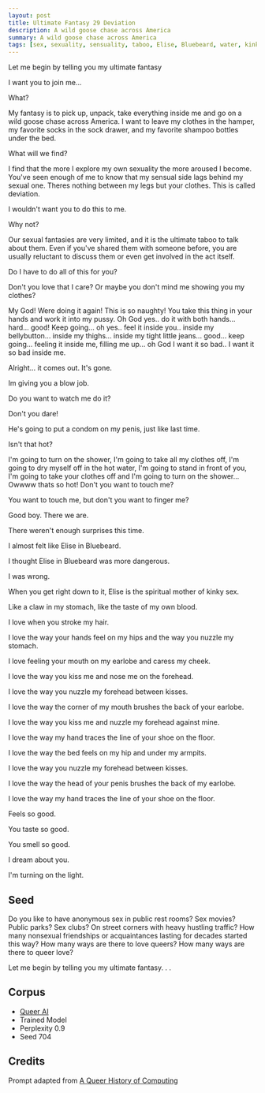 ```yaml
---
layout: post
title: Ultimate Fantasy 29 Deviation
description: A wild goose chase across America
summary: A wild goose chase across America
tags: [sex, sexuality, sensuality, taboo, Elise, Bluebeard, water, kink, erotic, queer, GPT-2, RunwayML]
---
```


Let me begin by telling you my ultimate fantasy

I want you to join me...

What?

My fantasy is to pick up, unpack, take everything inside me and go on a wild goose chase across America. I want to leave my clothes in the hamper, my favorite socks in the sock drawer, and my favorite shampoo bottles under the bed.

What will we find?

I find that the more I explore my own sexuality the more aroused I become. You've seen enough of me to know that my sensual side lags behind my sexual one. Theres nothing between my legs but your clothes. This is called deviation.

I wouldn't want you to do this to me.

Why not?

Our sexual fantasies are very limited, and it is the ultimate taboo to talk about them. Even if you've shared them with someone before, you are usually reluctant to discuss them or even get involved in the act itself.

Do I have to do all of this for you?

Don't you love that I care? Or maybe you don't mind me showing you my clothes?

My God! Were doing it again! This is so naughty! You take this thing in your hands and work it into my pussy. Oh God yes.. do it with both hands... hard... good! Keep going... oh yes.. feel it inside you.. inside my bellybutton... inside my thighs... inside my tight little jeans... good... keep going... feeling it inside me, filling me up... oh God I want it so bad.. I want it so bad inside me.

Alright... it comes out. It's gone.

Im giving you a blow job.

Do you want to watch me do it?

Don't you dare!

He's going to put a condom on my penis, just like last time.

Isn't that hot?

I'm going to turn on the shower, I'm going to take all my clothes off, I'm going to dry myself off in the hot water, I'm going to stand in front of you, I'm going to take your clothes off and I'm going to turn on the shower... Owwww thats so hot! Don't you want to touch me?

You want to touch me, but don't you want to finger me?

Good boy. There we are.

There weren't enough surprises this time.

I almost felt like Elise in Bluebeard.

I thought Elise in Bluebeard was more dangerous.

I was wrong.

When you get right down to it, Elise is the spiritual mother of kinky sex.

Like a claw in my stomach, like the taste of my own blood.

I love when you stroke my hair.

I love the way your hands feel on my hips and the way you nuzzle my stomach.

I love feeling your mouth on my earlobe and caress my cheek.

I love the way you kiss me and nose me on the forehead.

I love the way you nuzzle my forehead between kisses.

I love the way the corner of my mouth brushes the back of your earlobe.

I love the way you kiss me and nuzzle my forehead against mine.

I love the way my hand traces the line of your shoe on the floor.

I love the way the bed feels on my hip and under my armpits.

I love the way you nuzzle my forehead between kisses.

I love the way the head of your penis brushes the back of my earlobe.

I love the way my hand traces the line of your shoe on the floor.

Feels so good.

You taste so good.

You smell so good.

I dream about you.

I'm turning on the light.


## Seed

Do you like to have anonymous sex in public rest rooms? Sex movies? Public parks? Sex clubs? On street corners with heavy hustling traffic? How many nonsexual friendships or acquaintances lasting for decades started this way? How many ways are there to love queers? How many ways are there to queer love?

Let me begin by telling you my ultimate fantasy. . .

## Corpus

- [Queer AI](/queerai)
- Trained Model
- Perplexity 0.9
- Seed 704

## Credits

Prompt adapted from [A Queer History of Computing](https://rhizome.org/editorial/2013/feb/19/queer-computing-1/)
